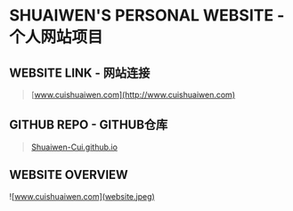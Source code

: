 

# SHUAIWEN'S PERSONAL WEBSITE - 个人网站项目

## WEBSITE LINK - 网站连接
> [www.cuishuaiwen.com](http://www.cuishuaiwen.com)

## GITHUB REPO - GITHUB仓库
> [Shuaiwen-Cui.github.io](https://github.com/Shuaiwen-Cui/Shuaiwen-Cui.github.io.git)

## WEBSITE OVERVIEW
![www.cuishuaiwen.com](website.jpeg)
